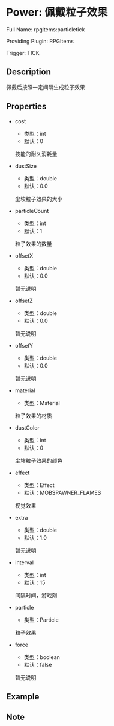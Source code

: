 # Power: 佩戴粒子效果

<!-- 本文件是通过游戏内 `/rpgitem gen-wiki` 命令生成的。 -->
<!-- 请只在对应的 "beginCustomXXXX" 与 "endCustomXXXX" 间编辑。  -->
<!-- 如果您想修改技能或其属性的描述， -->
<!-- 请修改 "resources/lang/zh_CN.yml" 中对应的项。 -->

Full Name: rpgitems:particletick

Providing Plugin: RPGItems

Trigger: TICK


<!-- beginCustomHeader -->
<!-- endCustomHeader -->

## Description

佩戴后按照一定间隔生成粒子效果
<!-- beginCustomDescription -->
<!-- endCustomDescription -->

## Properties

* cost

  * 类型：int
  * 默认：0

  技能的耐久消耗量

* dustSize

  * 类型：double
  * 默认：0.0

  尘埃粒子效果的大小

* particleCount

  * 类型：int
  * 默认：1

  粒子效果的数量

* offsetX

  * 类型：double
  * 默认：0.0

  暂无说明

* offsetZ

  * 类型：double
  * 默认：0.0

  暂无说明

* offsetY

  * 类型：double
  * 默认：0.0

  暂无说明

* material

  * 类型：Material

  粒子效果的材质

* dustColor

  * 类型：int
  * 默认：0

  尘埃粒子效果的颜色

* effect

  * 类型：Effect
  * 默认：MOBSPAWNER_FLAMES

  视觉效果

* extra

  * 类型：double
  * 默认：1.0

  暂无说明

* interval

  * 类型：int
  * 默认：15

  间隔时间，游戏刻

* particle

  * 类型：Particle

  粒子效果

* force

  * 类型：boolean
  * 默认：false

  暂无说明


<!-- beginCustomProperties -->
<!-- endCustomProperties -->

## Example

<!-- beginCustomExample -->
<!-- endCustomExample -->

## Note

<!-- beginCustomNote -->
<!-- endCustomNote -->